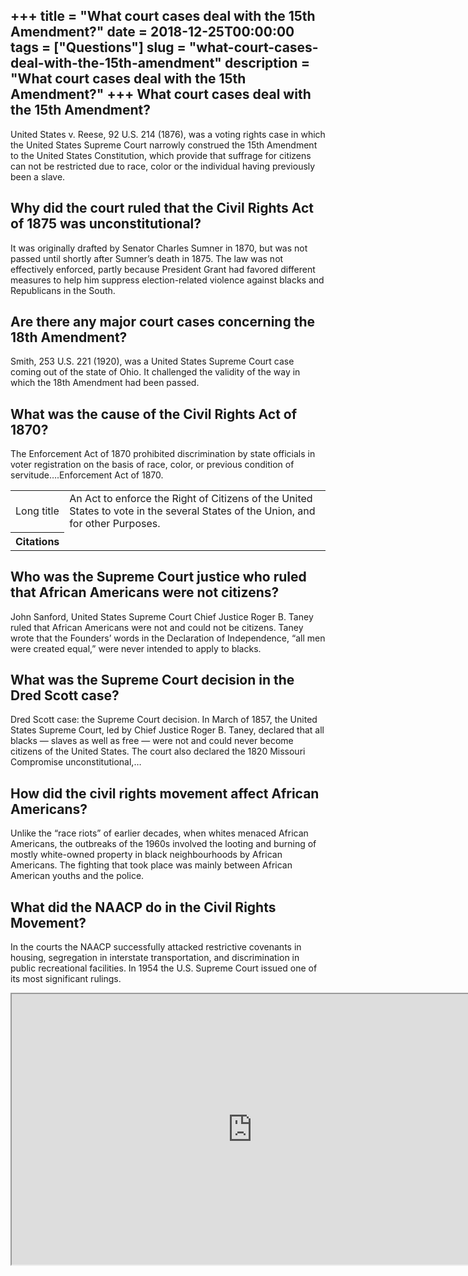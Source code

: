 +++
title = "What court cases deal with the 15th Amendment?"
date = 2018-12-25T00:00:00
tags = ["Questions"]
slug = "what-court-cases-deal-with-the-15th-amendment"
description = "What court cases deal with the 15th Amendment?"
+++
What court cases deal with the 15th Amendment?
----------------------------------------------

United States v. Reese, 92 U.S. 214 (1876), was a voting rights case in which the United States Supreme Court narrowly construed the 15th Amendment to the United States Constitution, which provide that suffrage for citizens can not be restricted due to race, color or the individual having previously been a slave.

Why did the court ruled that the Civil Rights Act of 1875 was unconstitutional?
-------------------------------------------------------------------------------

It was originally drafted by Senator Charles Sumner in 1870, but was not passed until shortly after Sumner’s death in 1875. The law was not effectively enforced, partly because President Grant had favored different measures to help him suppress election-related violence against blacks and Republicans in the South.

Are there any major court cases concerning the 18th Amendment?
--------------------------------------------------------------

Smith, 253 U.S. 221 (1920), was a United States Supreme Court case coming out of the state of Ohio. It challenged the validity of the way in which the 18th Amendment had been passed.

What was the cause of the Civil Rights Act of 1870?
---------------------------------------------------

The Enforcement Act of 1870 prohibited discrimination by state officials in voter registration on the basis of race, color, or previous condition of servitude….Enforcement Act of 1870.

<table><tr><td>Long title</td><td>An Act to enforce the Right of Citizens of the United States to vote in the several States of the Union, and for other Purposes.</td></tr><tr><th>Citations</th></tr></table>

Who was the Supreme Court justice who ruled that African Americans were not citizens?
-------------------------------------------------------------------------------------

John Sanford, United States Supreme Court Chief Justice Roger B. Taney ruled that African Americans were not and could not be citizens. Taney wrote that the Founders’ words in the Declaration of Independence, “all men were created equal,” were never intended to apply to blacks.

What was the Supreme Court decision in the Dred Scott case?
-----------------------------------------------------------

Dred Scott case: the Supreme Court decision. In March of 1857, the United States Supreme Court, led by Chief Justice Roger B. Taney, declared that all blacks — slaves as well as free — were not and could never become citizens of the United States. The court also declared the 1820 Missouri Compromise unconstitutional,…

How did the civil rights movement affect African Americans?
-----------------------------------------------------------

Unlike the “race riots” of earlier decades, when whites menaced African Americans, the outbreaks of the 1960s involved the looting and burning of mostly white-owned property in black neighbourhoods by African Americans. The fighting that took place was mainly between African American youths and the police.

What did the NAACP do in the Civil Rights Movement?
---------------------------------------------------

In the courts the NAACP successfully attacked restrictive covenants in housing, segregation in interstate transportation, and discrimination in public recreational facilities. In 1954 the U.S. Supreme Court issued one of its most significant rulings.

<iframe allow="accelerometer; autoplay; clipboard-write; encrypted-media; gyroscope; picture-in-picture" allowfullscreen="" class="__youtube_prefs__  epyt-is-override  no-lazyload" data-no-lazy="1" data-origheight="433" data-origwidth="770" data-skipgform_ajax_framebjll="" height="433" id="_ytid_93039" loading="lazy" src="https://www.youtube.com/embed/xk_Yb1ZTPoE?enablejsapi=1&autoplay=0&cc_load_policy=0&cc_lang_pref=&iv_load_policy=1&loop=0&modestbranding=0&rel=1&fs=1&playsinline=0&autohide=2&theme=dark&color=red&controls=1&" title="YouTube player" width="770"></iframe>
